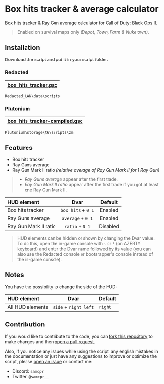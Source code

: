 # Box hits tracker & average calculator

Box hits tracker & Ray Gun average calculator for Call of Duty: Black Ops II.

> Enabled on survival maps only *(Depot, Town, Farm & Nuketown)*.

## Installation

Download the script and put it in your script folder.

### Redacted

| [box_hits_tracker.gsc](https://github.com/SamRemix/box-hits-tracker/blob/main/box_hits_tracker.gsc) |
| :-------------------------------------------------------------------------------------------------: |

```
Redacted_LAN\data\scripts
```

### Plutonium

| [box_hits_tracker-compiled.gsc](https://github.com/SamRemix/box-hits-tracker/blob/main/box_hits_tracker-compiled.gsc) |
| :-------------------------------------------------------------------------------------------------------------------: |

```
Plutonium\storage\t6\scripts\zm
```

## Features

- Box hits tracker
- Ray Guns average
- Ray Gun Mark II ratio *(relative average of Ray Gun Mark II for 1 Ray Gun)*

> * *Ray Guns average* appear after the first trade.
> * *Ray Gun Mark II ratio* appear after the first trade if you got at least one Ray Gun Mark II.

| HUD element           |        Dvar        | Default  |
| :-------------------- | :----------------: | :------: |
| Box hits tracker      | `box_hits` + `0 1` | Enabled  |
| Ray Guns average      | `average` + `0 1`  | Enabled  |
| Ray Gun Mark II ratio |  `ratio` + `0 1`   | Disabled |

> HUD elements can be hidden or shown by changing the Dvar value. To do this, open the in-game console with `~` or `²` (on AZERTY keyboard) and enter the Dvar name followed by its value (you can also use the Redacted console or bootsrapper's console instead of the in-game console).

## Notes

You have the possibility to change the side of the HUD:

| HUD element      |         Dvar          | Default |
| :--------------- | :-------------------: | :------ |
| All HUD elements | `side` + `right left` | `right` |

## Contribution

If you would like to contribute to the code, you can [fork this repository](https://github.com/SamRemix/box-hits-tracker/fork) to make changes and then [open a pull request](https://github.com/SamRemix/box-hits-tracker/pulls).

Also, if you notice any issues while using the script, any english mistakes in the documentation or just have any suggestions to improve or optimize the script, please [open an issue](https://github.com/SamRemix/box-hits-tracker/issues) or contact me:

* Discord: `samcpr`
* Twitter: `@samcpr__`